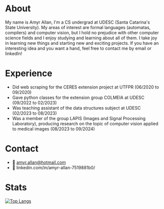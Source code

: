 # About
My name is Amyr Allan, I'm a CS undergrad at UDESC (Santa Catarina's State University). My areas of interest are formal languages (automatas, compilers) and computer vision, but I hold no prejudice with other computer science fields and I enjoy studying and learning about all of them. 
I take joy in learning new things and starting new and exciting projects. If you have an interesting idea and you want a hand, feel free to contact me by email or linkedIn! 
# Experience
* Did web scraping for the CERES extension project at UTFPR (06/2020 to 09/2020)
* Gave python classes for the extension group COLMEIA at UDESC (09/2022 to 02/2023)
* Was teaching assistant of the data structures subject at UDESC (02/2023 to 08/2023)
* Was a member of the group LAPIS (Images and Signal Processing Laboratory), producing research on the topic of computer vision applied to medical images (08/2023 to 09/2024)
# Contact
 * :email: amyr.allan@hotmail.com
 * :link: linkedin.com/in/amyr-allan-7519881b0/
# Stats
[![Top Langs](https://github-readme-stats.vercel.app/api/top-langs/?username=amyr14&theme=dark&layout=compact)](https://github.com/anuraghazra/github-readme-stats)
